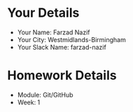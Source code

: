 <!--

The title for your pull request should be made in this format

CITY CLASS_NO - FIRST_NAME LAST_NAME - MODULE - WEEK_NO

For example,

London Class 7 - Chris Owen - HTMl/CSS - Week 1

-->

# Your Details

- Your Name: Farzad Nazif   
- Your City: Westmidlands-Birmingham
- Your Slack Name: farzad-nazif

# Homework Details

- Module: Git/GitHub
- Week: 1
